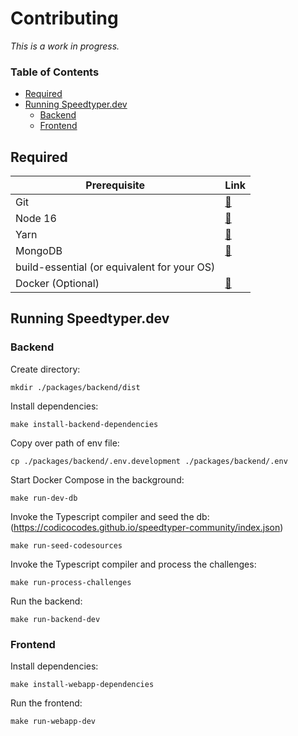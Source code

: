 # Contributing

*This is a work in progress.*

### **Table of Contents**
- [Required](#required) 
- [Running Speedtyper.dev](#running-speedtyperdev)
    - [Backend](#backend)
    - [Frontend](#frontend)

## Required

|Prerequisite                               |Link                                                                   |
|-------------------------------------------|-----------------------------------------------------------------------|
|Git                                        |[🔗](https://git-scm.com/downloads)                                   |
|Node 16                                    |[🔗](https://nodejs.org/en/)                                          |
| Yarn                                      |[🔗](https://classic.yarnpkg.com/lang/en/docs/install/#windows-stable)|
| MongoDB                                   |[🔗](https://www.mongodb.com/docs/manual/installation/)               |
|build-essential (or equivalent for your OS)|                                                                       |
| Docker (Optional)                         |[🔗](https://www.docker.com/)                                         |

## Running Speedtyper.dev

### Backend

Create directory:
```
mkdir ./packages/backend/dist
```
Install dependencies:
```
make install-backend-dependencies
```
Copy over path of env file:
```
cp ./packages/backend/.env.development ./packages/backend/.env
```
Start Docker Compose in the background:
```
make run-dev-db
```
Invoke the Typescript compiler and seed the db: (https://codicocodes.github.io/speedtyper-community/index.json)
```
make run-seed-codesources
```
Invoke the Typescript compiler and process the challenges:
```
make run-process-challenges
```
Run the backend:
```
make run-backend-dev
```

### Frontend

Install dependencies:
```
make install-webapp-dependencies
```
Run the frontend:
```
make run-webapp-dev
```
